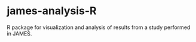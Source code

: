 # james-analysis-R
R package for visualization and analysis of results from a study performed in JAMES.
